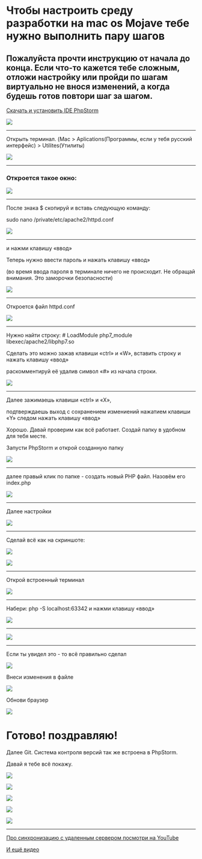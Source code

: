 # Чтобы настроить среду разработки на mac os Mojave тебе нужно выполнить пару шагов

## Пожалуйста прочти инструкцию от начала до конца. Если что-то кажется тебе сложным, отложи настройку или пройди по шагам виртуально не внося изменений, а когда будешь готов повтори шаг за шагом.

[Скачать и установить IDE PhpStorm](https://www.jetbrains.com/phpstorm/)

![](img/1.1.png)

---

Открыть терминал. (Mac > Aplications(Программы, если у тебя русский интерфейс) > Utilites(Утилиты)

![](img/1.2.png)

---

### Откроется такое окно:

![](img/1.3.png)

---

После знака $ скопируй и вставь следующую команду:

sudo nano /private/etc/apache2/httpd.conf

![](img/1.4.png)

---

и нажми клавишу «ввод»

Теперь нужно ввести пароль и нажать клавишу «ввод»

(во время ввода пароля в терминале ничего не происходит. Не обращай внимания. Это заморочки безопасности)

![](img/1.5.png)

---

Откроется файл httpd.conf

![](img/1.6.png)

---

Нужно найти строку: # LoadModule php7_module libexec/apache2/libphp7.so

Сделать это можно зажав клавиши «ctrl» и «W», вставить строку и нажать клавишу «ввод»

раскомментируй её удалив символ «#» из начала строки.

![](img/1.7.png)

---

Далее зажимаешь клавиши «ctrl» и «Х», 

подтверждаешь выход с сохранением измениений нажатием клавиши «Y» следом нажать клавишу «ввод»

Хорошо. Давай проверим как всё работает. Создай папку в удобном для тебя месте.

Запусти PhpStorm и открой созданную папку

![](img/1.8.png)

---

далее правый клик по папке - создать новый PHP файл. Назовём его index.php

![](img/1.9.png)

---

Далее настройки

![](img/1.13.png)

---

Сделай всё как на скриншоте:

![](img/1.14.png)

![](img/1.15.png)

---

Открой встроенный терминал

![](img/1.10.png)

---

Набери: php -S localhost:63342 и нажми клавишу «ввод»

![](img/1.11.png)

---

![](img/1.12.png)

---

Если ты увидел это - то всё правильно сделал

![](img/1.16.png)

Внеси изменения в файле

![](img/1.19.png)

Обнови браузер

![](img/1.18.png)

# Готово! поздравляю!

Далее Git. Система контроля версий так же встроена в PhpStorm.

Давай я тебе всё покажу.

![](img/1.20.png)

![](img/1.22.png)

![](img/1.23.png)

![](img/1.24.png)

![](img/1.25.png)

---

[Про синхронизацию с удаленным сервером посмотри на YouTube](https://www.youtube.com/watch?v=ZKH7kIRyURY&list=PLY4rE9dstrJzAnXFt9m48Q0V5_2kVK1Qt)

[И ещё видео](https://www.youtube.com/watch?v=23VkWSKZ_lM&list=LL6qZ8UhL1_nPfu5C16YXlvA&index=2&t=0s)
